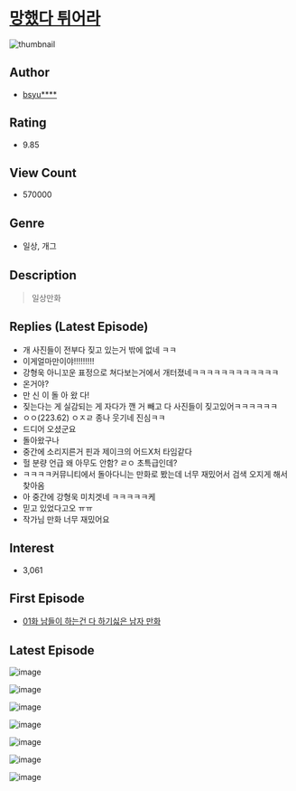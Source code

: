 # [망했다 튀어라](https://comic.naver.com/bestChallenge/list?titleId=758635)
![thumbnail](https://image-comic.pstatic.net/user_contents_data/challenge_comic/2020/10/30/166461/thumbnail_202x16460813a3a_2480_4d68_8629_9ba1aec3d0bd_00000714.JPEG)

## Author
- [bsyu****](https://comic.naver.com/artistTitle?id=166461)

## Rating
- 9.85

## View Count
- 570000

## Genre
- 일상, 개그

## Description
> 일상만화

## Replies (Latest Episode)
- 개 사진들이 전부다 짖고 있는거 밖에 없네 ㅋㅋ
- 이게얼마만이야!!!!!!!!!
- 강형욱 아니꼬운 표정으로 쳐다보는거에서 개터졌네ㅋㅋㅋㅋㅋㅋㅋㅋㅋㅋㅋㅋ
- 온거야?
- 만 신 이 돌 아 왔 다!
- 짖는다는 게 실감되는 게 자다가 깬 거 빼고 다 사진들이 짖고있어ㅋㅋㅋㅋㅋㅋ
- ㅇㅇ(223.62) ㅇㅈㄹ 종나 웃기네 진심ㅋㅋ
- 드디어 오셨군요
- 돌아왔구나
- 중간에 소리지른거 핀과 제이크의 어드X처 타임같다
- 헐 분량 언급 왜 아무도 안함? ㄹㅇ 초특급인데?
- ㅋㅋㅋㅋ커뮤니티에서 돌아다니는 만화로 봤는데 너무 재밌어서 검색 오지게 해서 찾아옴
- 아 중간에 강형욱 미치겟네 ㅋㅋㅋㅋㅋ케
- 믿고 있었다고오 ㅠㅠ
- 작가님 만화 너무 재밌어요

## Interest
- 3,061

## First Episode
- [01화 남들이 하는건 다 하기싫은 남자 만화](https://comic.naver.com/bestChallenge/detail?titleId=758635&no=1)

## Latest Episode
![image](https://image-comic.pstatic.net/user_contents_data/challenge_comic/2022/08/04/166461/upload_3834927452794532406.jpeg)

![image](https://image-comic.pstatic.net/user_contents_data/challenge_comic/2022/08/04/166461/upload_7003151714071490657.jpeg)

![image](https://image-comic.pstatic.net/user_contents_data/challenge_comic/2022/08/04/166461/upload_7364291595302495545.jpeg)

![image](https://image-comic.pstatic.net/user_contents_data/challenge_comic/2022/08/04/166461/upload_7018123592189163057.jpeg)

![image](https://image-comic.pstatic.net/user_contents_data/challenge_comic/2022/08/04/166461/upload_3689965653700326758.jpeg)

![image](https://image-comic.pstatic.net/user_contents_data/challenge_comic/2022/08/04/166461/upload_3978420309557655862.jpeg)

![image](https://image-comic.pstatic.net/user_contents_data/challenge_comic/2022/08/04/166461/upload_7378697620071474233.jpeg)
